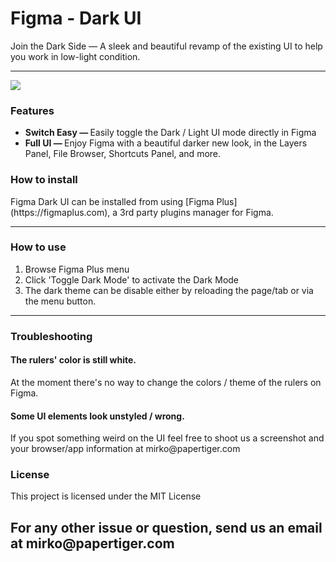 <h1>Figma - Dark UI</h1>

<p>Join the Dark Side — A sleek and beautiful revamp of the existing UI to help you work in low-light condition.</p>

<hr />

<p>
  <img src="https://raw.githubusercontent.com/PaperTiger/figma-dark-ui/master/preview.jpg" />
</p>

<h3>Features</h3>

<ul>
  <li><strong>Switch Easy — </strong> Easily toggle the Dark / Light UI mode directly in Figma</li>
  <li><strong>Full UI — </strong> Enjoy Figma with a beautiful darker new look, in the Layers Panel, File Browser,
    Shortcuts Panel, and more.</li>
</ul>

<h3>How to install</h3>
<p>Figma Dark UI can be installed from using [Figma Plus](https://figmaplus.com), a 3rd party plugins manager for Figma.</p>

<hr />

<h3>How to use</h3>

<ol>
  <li>Browse Figma Plus menu</li>
  <li>Click 'Toggle Dark Mode' to activate the Dark Mode</li>
  <li>The dark theme can be disable either by reloading the page/tab or via the menu button.</li>
</ol>

<hr />

<h3>Troubleshooting</h3>

<h4>The rulers' color is still white.</h4>
<p>At the moment there's no way to change the colors / theme of the rulers on Figma.</p>

<h4>Some UI elements look unstyled / wrong.</h4>
<p>If you spot something weird on the UI feel free to shoot us a screenshot and your browser/app information at mirko@papertiger.com</p>

<h3>License</h3>

<p>This project is licensed under the MIT License</p>

<h2>For any other issue or question, send us an email at mirko@papertiger.com</h2>
